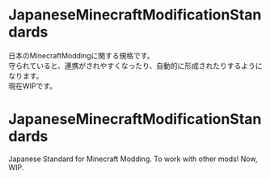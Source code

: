 # JapaneseMinecraftModificationStandards
日本のMinecraftModdingに関する規格です。  
守られていると、連携がされやすくなったり、自動的に形成されたりするようになります。  
現在WIPです。

# JapaneseMinecraftModificationStandards
Japanese Standard for Minecraft Modding.
To work with other mods!
Now, WIP.
